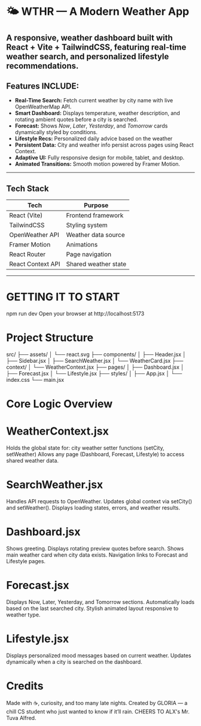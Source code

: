 # 🌤️ WTHR — A Modern Weather App

A responsive, weather dashboard built with **React + Vite + TailwindCSS**, featuring **real-time weather search**, and **personalized lifestyle recommendations**.  
---

##  Features INCLUDE:

- **Real-Time Search:** Fetch current weather by city name with live OpenWeatherMap API.
- **Smart Dashboard:** Displays temperature, weather description, and rotating ambient quotes before a city is searched.
- **Forecast:** Shows *Now*, *Later*, *Yesterday*, and *Tomorrow* cards dynamically styled by conditions.
- **Lifestyle Recs:** Personalized daily advice based on the weather 
- **Persistent Data:** City and weather info persist across pages using React Context.
- **Adaptive UI:** Fully responsive design for mobile, tablet, and desktop.
- **Animated Transitions:** Smooth motion powered by Framer Motion.

---

##  Tech Stack

| Tech | Purpose |
|------|----------|
|  React (Vite) | Frontend framework |
|  TailwindCSS | Styling system |
|  OpenWeather API | Weather data source |
|  Framer Motion | Animations |
|  React Router | Page navigation |
|  React Context API | Shared weather state |

---

# GETTING IT TO START
npm run dev
Open your browser at http://localhost:5173


# Project Structure
src/
├── assets/
│   └── react.svg
├── components/
│   ├── Header.jsx
│   ├── Sidebar.jsx
│   ├── SearchWeather.jsx
│   └── WeatherCard.jsx
├── context/
│   └── WeatherContext.jsx
├── pages/
│   ├── Dashboard.jsx
│   ├── Forecast.jsx
│   └── Lifestyle.jsx
├── styles/
│   ├── App.jsx
│   └── index.css
└── main.jsx


#  Core Logic Overview

# WeatherContext.jsx
Holds the global state for:
city
weather
setter functions (setCity, setWeather)
Allows any page (Dashboard, Forecast, Lifestyle) to access shared weather data.

# SearchWeather.jsx
Handles API requests to OpenWeather.
Updates global context via setCity() and setWeather().
Displays loading states, errors, and weather results.

# Dashboard.jsx
Shows greeting.
Displays rotating preview quotes before search.
Shows main weather card when city data exists.
Navigation links to Forecast and Lifestyle pages.

# Forecast.jsx
Displays Now, Later, Yesterday, and Tomorrow sections.
Automatically loads based on the last searched city.
Stylish animated layout responsive to weather type.

# Lifestyle.jsx
Displays personalized mood messages based on current weather.
Updates dynamically when a city is searched on the dashboard.

# Credits
Made with ☕, curiosity, and too many late nights.
Created by GLORIA — a chill CS student who just wanted to know if it’ll rain. 
CHEERS TO ALX's Mr. Tuva Alfred.